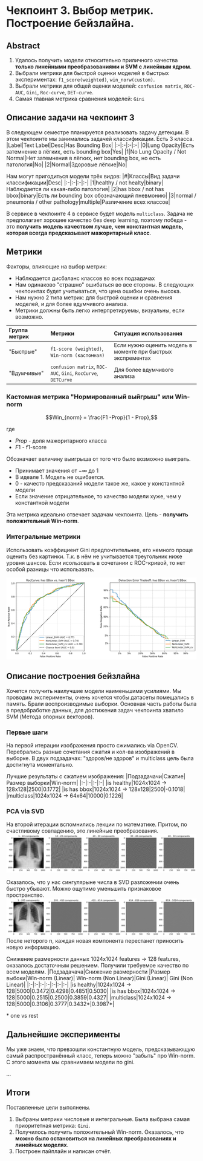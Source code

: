 # Чекпоинт 3. Выбор метрик. Построение бейзлайна.

## Abstract
1. Удалось получить модели относительно приличного качества **только линейными преобразованиями и SVM с линейным ядром**.
2. Выбрали метрики для быстрой оценки моделей в быстрых экспериментах: `f1_score(weighted)`, `win_norw(custom)`. 
3. Выбрали метрики для общей оценки моделей: `confusion matrix`, `ROC-AUC`, `Gini`, `Roc-curve`, `DET-curve`.
4. Самая главная метрика сравнения моделей: `Gini`

## Описание задачи на чекпоинт 3
В следующем семестре планируется реализовать задачу детекции. В этом чекпоинте мы занимались задачей классификации. Есть 3 класса. 
|Label|Text Label|Desc|Has Bounding Box|
|:-|:-|:-|:-|
|0|Lung Opacity|Есть затемнение в лёгких, есть bounding box|Yes|
|1|No Lung Opacity / Not Normal|Нет затемнения в лёгких, нет bounding box, но есть патология|No|
|2|Normal|Здоровые лёгкие|No|

Нам могут пригодиться модели трёх видов:
|#|Классы|Вид задачи классификации|Desc|
|:-|:-|:-|:-|
|1|healthy / not healty|binary|Наблюдается ли какая-либо патология|
|2|has bbox / not has bbox|binary|Есть ли bounding box обозначающий пневмонию|
|3|normal / pneumonia / other pathology|multiple|Различение всех классов|

В сервисе в чекпоинте 4 в сервисе будет модель `multiclass`. Задача не предполагает хорошее качество без deep learning, поэтому победа - это **получить модель качеством лучше, чем константная модель, которая всегда предсказывает мажоритарный класс**.

## Метрики
Факторы, влияющие на выбор метрик:
* Наблюдается дисбаланс классов во всех подзадачах
* Нам одинаково "страшно" ошибаться во все стороны. В следующих чекпоинтах будет учитываться, что цена ошибки очень высока.
* Нам нужно 2 типа метрик: для быстрой оценки и сравнения моделей, и для более вдумчивого анализа.
* Метрики должны быть легко интерпретируемы, визуальны, если возможно.

|Группа метрик|Метрики|Ситуация использования|
|:-|:-|:-|
|"Быстрые"|`f1-score (weighted)`, `Win-norm (кастомная)`|Eсли нужно оценить модель в моменте при быстрых экспрементах|
|"Вдумчивые"|`confusion matrix`, `ROC-AUC`, `Gini`, `RocCurve`, `DETCurve`|Для более вдумчивого анализа|

### Кастомная метрика "Нормированный выйгрыш" или Win-norm
$$Win_{norm} = \frac{F1 -Prop}{1 - Prop},$$ 

где
* $Prop$ - доля мажоритарного класса
* $F1$ - f1-score

Обозначает величину выигрыша от того что было возможно выиграть.
* Принимает значения от $-\infty$ до $1$ 
* В идеале 1. Модель не ошибается.
* 0 - качесто предсказаний модели такое же, какое у константной модели
* Если значение отрицательное, то качество модели хуже, чем у константной модели

Эта метрика идеально отвечает задачам чекпоинта. Цель - **получить положительный Win-norm**.

### Интегральные метрики
Использовать коэффициент Gini предпочтительнее, его немного проще оценить без картинки. Т.к. в нём не учитывается треугольник ниже уровня шансов. Если исользовать в сочетании с ROC-кривой, то нет особой разницы что использвать.

![График с интегральными метриками (Roc-curve и DET)](https://raw.githubusercontent.com/Amlaith/medical_diseases_recognition/refs/heads/main/checkpoint_3_baseline/md_media/roc_det_curve_bbox_clf.png)


## Описание построения бейзлайна
Хочется получить наилучшие модели наименьшими усилиями. Мы проводим эксперименты, очень хочется чтобы датасеты помещались в память. Брали воспроизводимые выборки. Основная часть работы была в предобработке данных, для достижения задач чекпоинта хватило SVM (Метода опорных векторов).

### Первые шаги
На первой итерации изображения просто сжимались via OpenCV. Перебрались разные сочетания сжатия и кол-ва изображений в выборке. В двух подзадачах: "здоров/не здоров" и multiclass цель была достигнута моментально.

Лучшие результаты с сжатием изображения:
|Подзадачачи|Сжатие|Размер выборки|Win-norm|
|:-|:-|:-|:-|
|is healthy|1024x1024 $\rightarrow$ 128x128|2500|0.1772|
|is has bbox|1024x1024 $\rightarrow$ 128x128|2500|-0.1018|
|multiclass|1024x1024 $\rightarrow$ 64x64|10000|0.1226|

### PCA via SVD
На второй итерации вспомнились лекции по математике. Притом, по счастливому совпадению, это линейные преобразования. 
![svd показательство visul](https://raw.githubusercontent.com/Amlaith/medical_diseases_recognition/refs/heads/main/checkpoint_3_baseline/md_media/components_graph_2.png)

Оказалось, что у нас сингулярыне числа в SVD разложении очень быстро убывают. Можно ощутимо уменьшить признаковое пространство.
![svd показательство visul](https://raw.githubusercontent.com/Amlaith/medical_diseases_recognition/refs/heads/main/checkpoint_3_baseline/md_media/components_graph_3.png)
После неторого n, каждая новая компонента перестанет приносить новую информацию.

Снижение размерности данных  1024x1024 features $\rightarrow$ 128 features, оказалось достаточным решением. Получили требуемое качество по всем моделям. 
|Подзадачача|Снижение размерности |Размер выбоки|Win-norm (Linear)| Win-norm (Non Linear)|Gini (Linear)| Gini (Non Linear)|
|:-|:-|:-|:-|:-|:-|:-|
|is healthy|1024x1024 $\rightarrow$ 128|5000|0.3472|0.4298|0.4851|0.5030|
|is has bbox|1024x1024 $\rightarrow$ 128|5000|0.2515|0.2500|0.3859|0.4327|
|multiclass|1024x1024 $\rightarrow$ 128|5000|0.3106|0.3777|0.3432\*|0.3987\*|

\* one vs rest

## Дальнейшие эксперименты
Мы уже знаем, что превзошли константную модель, предсказывающую самый распространённый класс, теперь можно "забыть" про Win-norm. С этого момента мы сравнимаем модели по gini.

...

## Итоги
Поставленные цели выполнены. 
1. Выбраны метрики числовые и интегральные. Была выбрана самая приоритетная метрика: `Gini`.
2. Получилось получить положительный Win-norm. Оказалось, что **можно было остановиться на линейных преобразованиях и линейных моделях**.
3. Построен пайплайн и написан отчёт.
